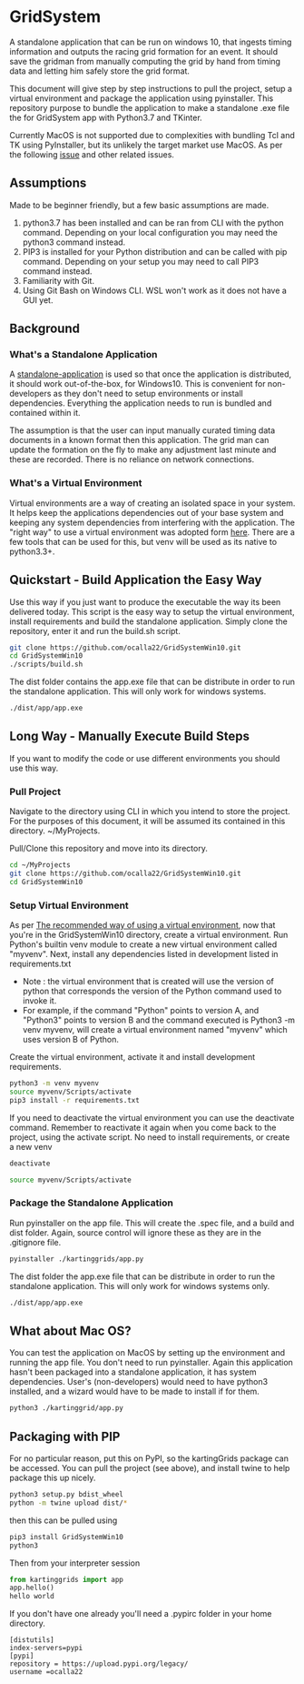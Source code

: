 # GridSystem
A standalone application that can be run on windows 10, that ingests timing information and outputs the racing grid formation for an event.
It should save the gridman from manually computing the grid by hand from timing data and letting him safely store the grid format.

This document will give step by step instructions to pull the project, setup a virtual environment and package the application using pyinstaller. 
This repository purpose to bundle the application to make a standalone .exe file the for GridSystem app with Python3.7 and TKinter.

Currently MacOS is not supported due to complexities with bundling Tcl and TK using PyInstaller, but its unlikely the target market use MacOS. As per the following [issue](https://github.com/pyinstaller/pyinstaller/issues/3753) and other related issues.

## Assumptions
Made to be beginner friendly, but a few basic assumptions are made.
1. python3.7 has been installed and can be ran from CLI with the python command. Depending on your local configuration you may need the python3 command instead.
2. PIP3 is installed for your Python distribution and can be called with pip command. Depending on your setup you may need to call PIP3 command instead.
3. Familiarity with Git.
4. Using Git Bash on Windows CLI. WSL won't work as it does not have a GUI yet.

## Background

### What's a Standalone Application
A [standalone-application](https://medium.com/swlh/a-guide-to-standalone-applications-and-why-enterprises-need-them-1764fd1f8a0c) is used so that once the application is distributed, it should work out-of-the-box, for Windows10. 
This is convenient for non-developers as they don't need to setup environments or install dependencies. 
Everything the application needs to run is bundled and contained within it.

The assumption is that the user can input manually curated timing data documents in a known format then this application.
The grid man can update the formation on the fly to make any adjustment last minute and these are recorded.
There is no reliance on network connections.

### What's a Virtual Environment
Virtual environments are a way of creating an isolated space in your system. 
It helps keep the applications dependencies out of your base system and keeping any system dependencies from interfering with the application. The "right way" to use a virtual environment was adopted form [here](https://medium.com/@jtpaasch/the-right-way-to-use-virtual-environments-1bc255a0cba7). There are a few tools that can be used for this, but venv will be used as its native to python3.3+.

## Quickstart - Build Application the Easy Way
Use this way if you just want to produce the executable the way its been delivered today.
This script is the easy way to setup the virtual environment, install requirements and build the standalone application. 
Simply clone the repository, enter it and run the build.sh script.

```bash
git clone https://github.com/ocalla22/GridSystemWin10.git
cd GridSystemWin10
./scripts/build.sh
```

The dist folder contains the app.exe file that can be distribute in order to run the standalone application. This will only work for windows systems.

```bash
./dist/app/app.exe
```

## Long Way - Manually Execute Build Steps
If you want to modify the code or use different environments you should use this way.

### Pull Project
Navigate to the directory using CLI in which you intend to store the project. For the purposes of this document, it will be assumed its contained in this directory. ~/MyProjects.

Pull/Clone this repository and move into its directory.
```bash
cd ~/MyProjects
git clone https://github.com/ocalla22/GridSystemWin10.git
cd GridSystemWin10
```

### Setup Virtual Environment
As per [The recommended way of using a virtual environment](https://medium.com/@jtpaasch/the-right-way-to-use-virtual-environments-1bc255a0cba7), now that you're in the GridSystemWin10 directory, create a virtual environment.
Run Python's builtin venv module to create a new virtual environment called "myvenv". 
Next, install any dependencies listed in development listed in requirements.txt
- Note : the virtual environment that is created will use the version of python that corresponds the version of the Python command used to invoke it. 
- For example, if the command "Python" points to version A, and "Python3" points to version B and the command executed is Python3 -m venv myvenv, will create a virtual environment named "myvenv" which uses version B of Python. 

Create the virtual environment, activate it and install development requirements.
```bash
python3 -m venv myvenv 
source myvenv/Scripts/activate
pip3 install -r requirements.txt
```

If you need to deactivate the virtual environment you can use the deactivate command. 
Remember to reactivate it again when you come back to the project, using the activate script. 
No need to install requirements, or create a new venv

```bash
deactivate

source myvenv/Scripts/activate
```

### Package the Standalone Application
Run pyinstaller on the app file. 
This will create the .spec file, and a build and dist folder. 
Again, source control will ignore these as they are in the .gitignore file.

```bash
pyinstaller ./kartinggrids/app.py
```

The dist folder the app.exe file that can be distribute in order to run the standalone application.
This will only work for windows systems only.

```bash
./dist/app/app.exe
```

## What about Mac OS?
You can test the application on MacOS by setting up the environment and running the app file.
You don't need to run pyinstaller.
Again this application hasn't been packaged into a standalone application, it has system dependencies.
User's (non-developers) would need to have python3 installed, and a wizard would have to be made to install if for them.
```bash
python3 ./kartinggrid/app.py
```

## Packaging with PIP
For no particular reason, put this on PyPI, so the kartingGrids package can be accessed.
You can pull the project (see above), and install twine to help package this up nicely.

```bash
python3 setup.py bdist_wheel
python -m twine upload dist/*
```

then this can be pulled using 

```bash
pip3 install GridSystemWin10
python3
```
Then from your interpreter session

```python
from kartinggrids import app
app.hello()
hello world
```

If you don't have one already you'll need a .pypirc folder in your home directory.

```
[distutils] 
index-servers=pypi
[pypi] 
repository = https://upload.pypi.org/legacy/ 
username =ocalla22
```
